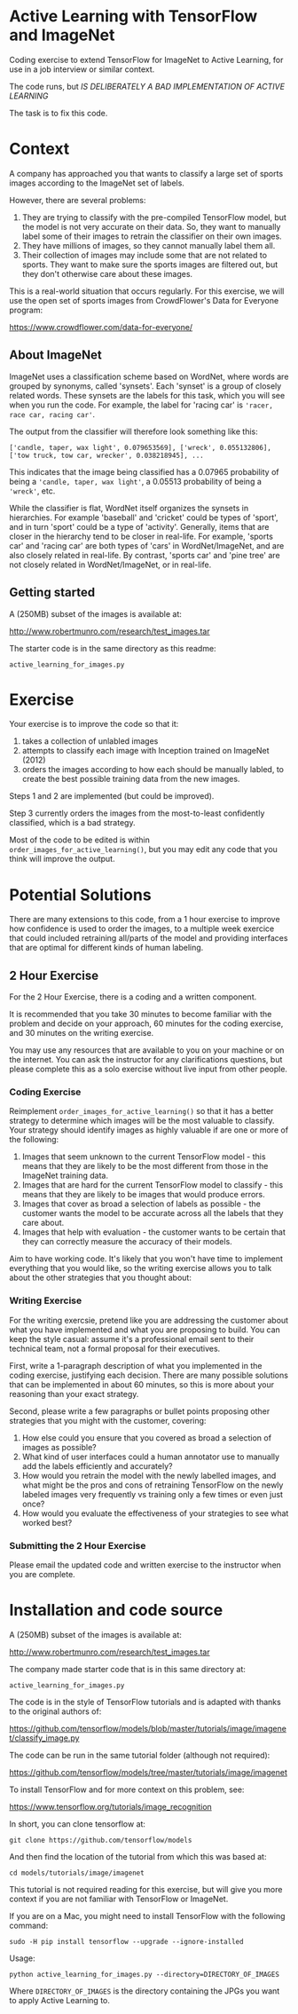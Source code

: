 # Active Learning with TensorFlow and ImageNet
 Coding exercise to extend TensorFlow for ImageNet to Active Learning, for use in a job interview or similar context. 
 
The code runs, but _IS DELIBERATELY A BAD IMPLEMENTATION OF ACTIVE LEARNING_ 

The task is to fix this code.

# Context 

A company has approached you that wants to classify a large set of sports images according to the ImageNet set of labels. 

However, there are several problems:
 1. They are trying to classify with the pre-compiled TensorFlow model, but the model is not very accurate on their data. So, they want to manually label some of their images to retrain the classifier on their own images.
 1. They have millions of images, so they cannot manually label them all.
 1. Their collection of images may include some that are not related to sports. They want to make sure the sports images are filtered out, but they don't otherwise care about these images.

This is a real-world situation that occurs regularly. For this exercise, we will use the open set of sports images from CrowdFlower's Data for Everyone program:

 https://www.crowdflower.com/data-for-everyone/ 

## About ImageNet 

ImageNet uses a classification scheme based on WordNet, where words are grouped by synonyms, called 'synsets'. Each 'synset' is a group of closely related words. These synsets are the labels for this task, which you will see when you run the code. For example, the label for 'racing car' is `'racer, race car, racing car'`.

The output from the classifier will therefore look something like this:

`['candle, taper, wax light', 0.079653569], ['wreck', 0.055132806], ['tow truck, tow car, wrecker', 0.038218945], ...`

This indicates that the image being classified has a 0.07965 probability of being a `'candle, taper, wax light'`, a 0.05513 probability of being a `'wreck'`, etc. 

While the classifier is flat, WordNet itself organizes the synsets in hierarchies. For example 'baseball' and 'cricket' could be types of 'sport', and in turn 'sport' could be a type of 'activity'. Generally, items that are closer in the hierarchy tend to be closer in real-life. For example, 'sports car' and 'racing car' are both types of 'cars' in WordNet/ImageNet, and are also closely related in real-life. By contrast, 'sports car' and 'pine tree' are not closely related in WordNet/ImageNet, or in real-life.

 
## Getting started 

A (250MB) subset of the images is available at:

http://www.robertmunro.com/research/test_images.tar 

The starter code is in the same directory as this readme:

`active_learning_for_images.py`


# Exercise 
 
Your exercise is to improve the code so that it: 
 1. takes a collection of unlabled images 
 1. attempts to classify each image with Inception trained on ImageNet (2012) 
 1. orders the images according to how each should be manually labled, to create the best possible training data from the new images. 
 
Steps 1 and 2 are implemented (but could be improved). 
 
Step 3 currently orders the images from the most-to-least confidently classified, which is a bad strategy. 

Most of the code to be edited is within `order_images_for_active_learning()`, but you may edit any code that you think will improve the output.

# Potential Solutions
 
There are many extensions to this code, from a 1 hour exercise to improve how confidence is used to order the images, to a multiple week exercice that could included retraining all/parts of the model and providing interfaces that are optimal for different kinds of human labeling.

## 2 Hour Exercise

For the 2 Hour Exercise, there is a coding and a written component. 

It is recommended that you take 30 minutes to become familiar with the problem and decide on your approach, 60 minutes for the coding exercise, and 30 minutes on the writing exercise.

You may use any resources that are available to you on your machine or on the internet. You can ask the instructor for any clarifications questions, but please complete this as a solo exercise without live input from other people.

### Coding Exercise

Reimplement `order_images_for_active_learning()` so that it has a better strategy to determine which images will be the most valuable to classify. Your strategy should identify images as highly valuable if are one or more of the following:
 1. Images that seem unknown to the current TensorFlow model - this means that they are likely to be the most different from those in the ImageNet training data.
 1. Images that are hard for the current TensorFlow model to classify - this means that they are likely to be images that would produce errors.
 1. Images that cover as broad a selection of labels as possible - the customer wants the model to be accurate across all the labels that they care about.
 1. Images that help with evaluation - the customer wants to be certain that they can correctly measure the accuracy of their models.

Aim to have working code. It's likely that you won't have time to implement everything that you would like, so the writing exercise allows you to talk about the other strategies that you thought about:

### Writing Exercise

For the writing exercsie, pretend like you are addressing the customer about what you have implemented and what you are proposing to build. You can keep the style casual: assume it's a professional email sent to their technical team, not a formal proposal for their executives.

First, write a 1-paragraph description of what you implemented in the coding exercise, justifying each decision. There are many possible solutions that can be implemented in about 60 minutes, so this is more about your reasoning than your exact strategy.

Second, please write a few paragraphs or bullet points proposing other strategies that you might with the customer, covering: 
 1. How else could you ensure that you covered as broad a selection of images as possible?
 1. What kind of user interfaces could a human annotator use to manually add the labels efficiently and accurately? 
 1. How would you retrain the model with the newly labelled images, and what might be the pros and cons of retraining TensorFlow on the newly labeled images very frequently vs training only a few times or even just once?
 1. How would you evaluate the effectiveness of your strategies to see what worked best?

### Submitting the 2 Hour Exercise

Please email the updated code and written exercise to the instructor when you are complete.
 

# Installation and code source

A (250MB) subset of the images is available at:

http://www.robertmunro.com/research/test_images.tar 

The company made starter code that is in this same directory at:

`active_learning_for_images.py`
 
The code is in the style of TensorFlow tutorials and is adapted with thanks to the original authors of: 

https://github.com/tensorflow/models/blob/master/tutorials/image/imagenet/classify_image.py 
 
The code can be run in the same tutorial folder (although not required): 

 https://github.com/tensorflow/models/tree/master/tutorials/image/imagenet 
 
To install TensorFlow and for more context on this problem, see: 

 https://www.tensorflow.org/tutorials/image_recognition 

In short, you can clone tensorflow at:
 
 `git clone https://github.com/tensorflow/models` 

And then find the location of the tutorial from which this was based at: 

 `cd models/tutorials/image/imagenet` 

This tutorial is not required reading for this exercise, but will give you more context if you are not familiar with TensorFlow or ImageNet.

If you are on a Mac, you might need to install TensorFlow with the following command: 

 `sudo -H pip install tensorflow --upgrade --ignore-installed` 
 
Usage: 

 `python active_learning_for_images.py --directory=DIRECTORY_OF_IMAGES` 
 
Where `DIRECTORY_OF_IMAGES` is the directory containing the JPGs you want to apply Active Learning to. 

